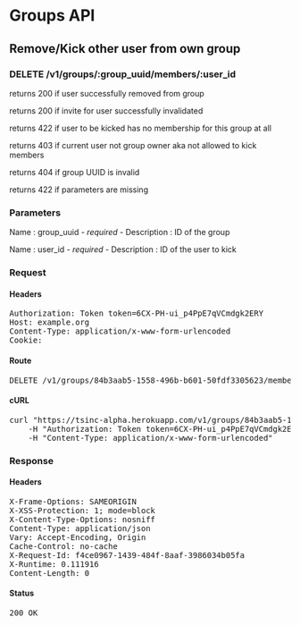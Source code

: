 # Groups API

## Remove/Kick other user from own group

### DELETE /v1/groups/:group_uuid/members/:user_id

returns 200 if user successfully removed from group

returns 200 if invite for user successfully invalidated

returns 422 if user to be kicked has no membership for this group at all

returns 403 if current user not group owner aka not allowed to kick members

returns 404 if group UUID is invalid

returns 422 if parameters are missing

### Parameters

Name : group_uuid *- required -*
Description : ID of the group

Name : user_id *- required -*
Description : ID of the user to kick

### Request

#### Headers

<pre>Authorization: Token token=6CX-PH-ui_p4PpE7qVCmdgk2ERY
Host: example.org
Content-Type: application/x-www-form-urlencoded
Cookie: </pre>

#### Route

<pre>DELETE /v1/groups/84b3aab5-1558-496b-b601-50fdf3305623/members/407</pre>

#### cURL

<pre class="request">curl &quot;https://tsinc-alpha.herokuapp.com/v1/groups/84b3aab5-1558-496b-b601-50fdf3305623/members/407&quot; -d &#39;&#39; -X DELETE \
	-H &quot;Authorization: Token token=6CX-PH-ui_p4PpE7qVCmdgk2ERY&quot; \
	-H &quot;Content-Type: application/x-www-form-urlencoded&quot;</pre>

### Response

#### Headers

<pre>X-Frame-Options: SAMEORIGIN
X-XSS-Protection: 1; mode=block
X-Content-Type-Options: nosniff
Content-Type: application/json
Vary: Accept-Encoding, Origin
Cache-Control: no-cache
X-Request-Id: f4ce0967-1439-484f-8aaf-3986034b05fa
X-Runtime: 0.111916
Content-Length: 0</pre>

#### Status

<pre>200 OK</pre>

